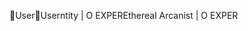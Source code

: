 User                                                  U s e r                                                       ntity | O
EXPEREthereal Arcanist | O
EXPER